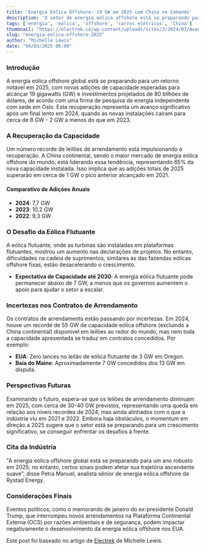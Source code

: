 ```yaml
---
title: 'Energia Eólica Offshore: 19 GW em 2025 com China no Comando'
description: 'O setor de energia eólica offshore está se preparando para adicionar 19 GW em 2025, com a China liderando as iniciativas.'
tags: ['energia', 'eólica', 'offshore', 'carros elétricos', 'China']
thumbnail: "https://electrek.co/wp-content/uploads/sites/3/2024/07/Avangrid-Vineyard-Wind-1-Eric-Haynes.jpg?quality=82&strip=all&w=1200"
slug: "energia-eolica-offshore-2025"
author: "Michelle Lewis"
date: "04/03/2025 06:00"
---
```


### Introdução

A energia eólica offshore global está se preparando para um retorno notável em 2025, com novas adições de capacidade esperadas para alcançar 19 gigawatts (GW) e investimentos projetados de 80 bilhões de dólares, de acordo com uma firma de pesquisa de energia independente com sede em Oslo. Esta recuperação representa um avanço significativo após um final lento em 2024, quando as novas instalações caíram para cerca de 8 GW - 2 GW a menos do que em 2023.

### A Recuperação da Capacidade

Um número recorde de leilões de arrendamento está impulsionando a recuperação. A China continental, sendo o maior mercado de energia eólica offshore do mundo, está liderando essa tendência, representando 65% da nova capacidade instalada.  Isso implica que as adições totais de 2025 superarão em cerca de 1 GW o pico anterior alcançado em 2021.

#### Comparativo de Adições Anuais

- **2024**: 7,7 GW
- **2023**: 10,2 GW
- **2022**: 9,3 GW

### O Desafio da Eólica Flutuante

A eólica flutuante, onde as turbinas são instaladas em plataformas flutuantes, mostrou um aumento nas declarações de projetos. No entanto, dificuldades na cadeia de suprimentos, similares às das fazendas eólicas offshore fixas, estão desacelerando o crescimento. 

- **Expectativa de Capacidade até 2030**: A energia eólica flutuante pode permanecer abaixo de 7 GW, a menos que os governos aumentem o apoio para ajudar o setor a escalar.

### Incertezas nos Contratos de Arrendamento

Os contratos de arrendamento estão passando por incertezas. Em 2024, houve um recorde de 55 GW de capacidade eólica offshore (excluindo a China continental) disponível em leilões ao redor do mundo, mas nem toda a capacidade apresentada se traduz em contratos concedidos. Por exemplo:

- **EUA**: Zero lances no leilão de eólica flutuante de 3 GW em Oregon.
- **Baía do Maine**: Aproximadamente 7 GW concedidos dos 13 GW em disputa.

### Perspectivas Futuras

Examinando o futuro, espera-se que os leilões de arrendamento diminuam em 2025, com cerca de 30-40 GW previstos, representando uma queda em relação aos níveis recordes de 2024, mas ainda alinhados com o que a indústria viu em 2021 e 2022. Embora haja obstáculos, o momentum em direção a 2025 sugere que o setor está se preparando para um crescimento significativo, se conseguir enfrentar os desafios à frente.

### Cita da Indústria

"A energia eólica offshore global está se preparando para um ano robusto em 2025; no entanto, certos sinais podem afetar sua trajetória ascendente suave", disse Petra Manuel, analista sênior de energia eólica offshore da Rystad Energy.

### Considerações Finais

Eventos políticos, como o memorando de janeiro do ex-presidente Donald Trump, que interrompeu novos arrendamentos na Plataforma Continental Externa (OCS) por razões ambientais e de segurança, podem impactar negativamente o desenvolvimento da energia eólica offshore nos EUA.

Este post foi baseado no artigo de [Electrek](https://electrek.co/2025/03/03/offshore-wind-2025-19-gw-china/) de Michelle Lewis.